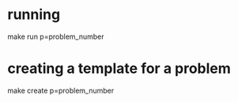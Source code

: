 running
=======

make run p=problem_number

creating a template for a problem
=================================

make create p=problem_number
